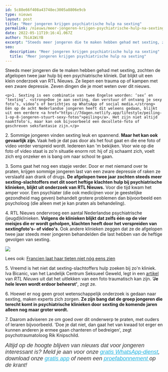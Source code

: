 ```yaml
---
id: 5c88e66f408a43748ec3005a8806e9cb
type: nieuws
layout: post
title: "Meer jongeren krijgen psychiatrische hulp na sexting"
permalink: /nieuws/meer-jongeren-krijgen-psychiatrische-hulp-na-sexting/
date: 2022-05-11T19:16:41.067Z
author: 7biA1WiYB
excerpt: "Steeds meer jongeren die te maken hebben gehad met sexting, zochten de afgelopen twee jaar hulp bij een psychiatrische kliniek. Dat blijkt uit een klein onderzoek van RTL Nieuws. Ze liepen een trauma op of kampen met een zware depressie. Zeven dingen die je moet weten over dit nieuws.   "
seo:
  description: "Meer jongeren krijgen psychiatrische hulp na sexting"
  title: "Meer jongeren krijgen psychiatrische hulp na sexting"
---
```

Steeds meer jongeren die te maken hebben gehad met sexting, zochten de afgelopen twee jaar hulp bij een psychiatrische kliniek. Dat blijkt uit een klein onderzoek van RTL Nieuws. Ze liepen een trauma op of kampen met een zware depressie. Zeven dingen die je moet weten over dit nieuws.   

    <p>1. Sexting is een combinatie van twee Engelse woorden: ‘sex’ en ‘texting’. <strong>Doe je aan sexting, dan verstuur óf ontvang je sexy foto’s, video’s of berichtjes op WhatsApp of social media.</strong> Eén op de acht Nederlandse jongeren heeft dit weleens gedaan, blijkt uit een eerdere <a href="https://7dagen.netlify.app/lifestyle/peiling-1-op-8-jongeren-stuurt-sexy-fotos">peiling</a>. Het zijn niet altijd naaktfoto's, maar kan ook bijvoorbeeld een decolleté-foto of geschreven seksfantasie zijn.</p>
<p>2. Sommige jongeren vinden sexting leuk en spannend. <strong>Maar het kan ook gevaarlijk zijn. </strong>Vaak heb je dat pas door als het fout gaat en die ene foto of video verder verspreid wordt. Iedereen kan 'm bekijken. Voor wie op die foto of video staat is zo'n situatie enorm rot: hij of zij schaamt zich, voelt zich erg onzeker en is bang om naar school te gaan.</p>
<p>3. Soms gaat het nog een stapje verder. Door er met niemand over te praten, krijgen sommige jongeren last van een zware depressie of raken ze verslaafd aan drank of drugs. <strong>De afgelopen twee jaar zochten steeds meer sexting-slachtoffers met dit soort heftige klachten hulp bij psychiatrische klinieken, blijkt uit onderzoek van RTL Nieuws.</strong> Voor die tijd kwam het amper voor. Een psychiater (die ook medicijnen voor je geestelijke gezondheid mag geven) behandelt grotere problemen dan bijvoorbeeld een psycholoog (die alleen met je kan praten als behandeling).</p>
<p>4. RTL Nieuws ondervroeg een aantal Nederlandse psychiatrische (jeugd)klinieken. <strong>Volgens de klinieken blijkt dat zelfs één op de vier meisjes die er wordt geholpen, klachten heeft door het verspreiden van sextingfoto's- of video's</strong>.<strong> </strong>Ook andere klinieken zeggen dat ze de afgelopen twee jaar steeds meer jongeren behandelden die last hebben van de heftige gevolgen van sexting. </p>
<div class="kader">
<p><img class="kaderafbeelding" src="https://7dagen.netlify.app/sites/default/files/ff.png"></p>
<p>Lees ook: <a href="https://7dagen.netlify.app/lifestyle/francien-laat-haar-tieten-niet-n%C3%B3g-eens-zien">Francien laat haar tieten niet nóg eens zien</a></p>
</div>
<p>5. Vreemd is het niet dat sexting-slachtoffers hulp zoeken bij zo'n kliniek. Iva Bicanic, van het Landelijk Centrum Seksueel Geweld, legt in een <a href="http://www.rtlnieuws.nl/nederland/tientallen-jongeren-belanden-in-psychiatrische-kliniek-na-sexting" target="_blank">artikel</a> van <em>RTL Nieuws</em> uit dat het uitlekken van een foto traumatisch kan zijn. <strong>‘Je hele leven wordt erdoor beheerst'</strong>, zegt ze. </p>
<p>6. Hoewel er nog geen groot wetenschappelijk onderzoek is gedaan naar sexting, maken experts zich zorgen. <strong>Ze zijn bang dat de groep jongeren die terecht komt in psychiatrische klinieken door sexting de komende jaren alleen nog maar groter wordt. </strong></p>
<p>7. Daarom adviseren ze om goed over dit onderwerp te praten, met ouders of leraren bijvoorbeeld. 'Doe je dat niet, dan gaat het van kwaad tot erger en kunnen anderen je ermee gaan chanteren of bedreigen', zegt psychotraumatoloog Rik Knipschild. </p>
<div class="field field-name-body field-type-text-with-summary field-label-hidden" style="box-sizing: inherit; margin-bottom: 30px; color: rgb(51, 51, 51); font-family: &quot;PT Sans&quot;, sans-serif; font-size: 18px;">
<p style="box-sizing: inherit; margin-top: 0px; margin-bottom: 0px;"><em style="box-sizing: inherit;">Altijd op de hoogte blijven van nieuws dat voor jongeren interessant is? Meld je aan voor onze <a href="https://7dagen.netlify.app/whatsapp" style="box-sizing: inherit; color: rgb(34, 179, 224); transition: color 0.3s ease;">gratis WhatsApp-dienst</a>, download onze <a href="https://7dagen.netlify.app/app" style="box-sizing: inherit; color: rgb(34, 179, 224); transition: color 0.3s ease;">gratis app</a> of neem een <a href="https://abonneren.sevendays.nl/abonneren/abonnementen/ae/artikel" style="box-sizing: inherit; color: rgb(34, 179, 224); transition: color 0.3s ease;">proefabonnement </a>op de krant!</em></p>
</div>
  
